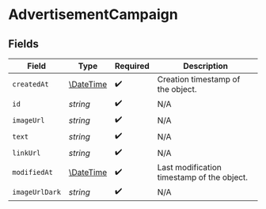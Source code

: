 # AdvertisementCampaign


## Fields

| Field                                                         | Type                                                          | Required                                                      | Description                                                   |
| ------------------------------------------------------------- | ------------------------------------------------------------- | ------------------------------------------------------------- | ------------------------------------------------------------- |
| `createdAt`                                                   | [\DateTime](https://www.php.net/manual/en/class.datetime.php) | :heavy_check_mark:                                            | Creation timestamp of the object.                             |
| `id`                                                          | *string*                                                      | :heavy_check_mark:                                            | N/A                                                           |
| `imageUrl`                                                    | *string*                                                      | :heavy_check_mark:                                            | N/A                                                           |
| `text`                                                        | *string*                                                      | :heavy_check_mark:                                            | N/A                                                           |
| `linkUrl`                                                     | *string*                                                      | :heavy_check_mark:                                            | N/A                                                           |
| `modifiedAt`                                                  | [\DateTime](https://www.php.net/manual/en/class.datetime.php) | :heavy_check_mark:                                            | Last modification timestamp of the object.                    |
| `imageUrlDark`                                                | *string*                                                      | :heavy_check_mark:                                            | N/A                                                           |